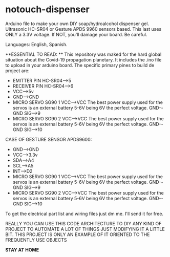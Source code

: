 # notouch-dispenser
Arduino file to make your own DIY soap/hydroalcohol dispenser gel. Ultrasonic HC-SR04 or Gesture APDS 9960 sensors based. This last uses ONLY a 3.3V voltage. If NOT, you'll damage your board. Be careful.

Languages: English, Spanish.

**ESSENTIAL TO READ: **
This repository was maked for the hard global situation about the Covid-19 propagation planetary.
It includes the .ino file to upload in your arduino board.
The specific primary pines to build de project are:

- EMITTER PIN HC-SR04-->5
- RECEIVER PIN HC-SR04-->6
- VCC-->5v
- GND-->GND
- MICRO SERVO SG90 1
    VCC-->VCC             The best power supply used for the servos is an external battery 5-6V being 6V the perfect voltage.
    GND--GND
    SIG-->9
- MICRO SERVO SG90 2
    VCC-->VCC             The best power supply used for the servos is an external battery 5-6V being 6V the perfect voltage.
    GND--GND
    SIG-->10

CASE OF GESTURE SENSOR APDS9600:
- GND-->GND
- VCC-->3.3v
- SDA-->A4
- SCL-->A5
- INT-->D2
- MICRO SERVO SG90 1
    VCC-->VCC             The best power supply used for the servos is an external battery 5-6V being 6V the perfect voltage.
    GND--GND
    SIG-->9
- MICRO SERVO SG90 2
    VCC-->VCC             The best power supply used for the servos is an external battery 5-6V being 6V the perfect voltage.
    GND--GND
    SIG-->10

To get the electrical part list and wiring files
just dm me. I'll send it for free.

REALLY YOU CAN USE THIS CODE ARCHITECTURE TO DIY ANY KIND OF PROJECT TO AUTOMATE A LOT OF THINGS JUST
MODIFYING IT A LITTLE BIT. THIS PROJECT IS ONLY AN EXAMPLE OF IT ORIENTED TO THE FREQUENTLY USE OBJECTS  

**STAY AT HOME**
